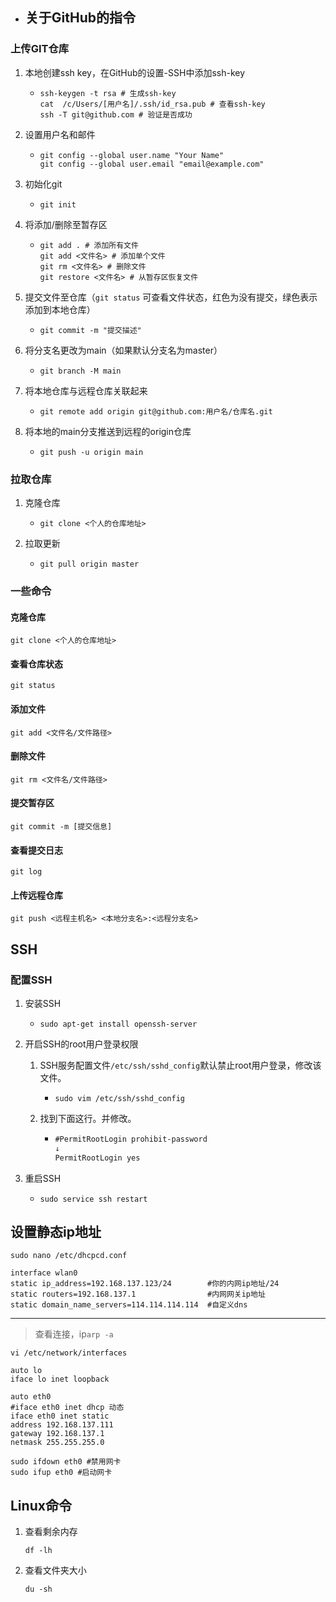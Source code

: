 - ## 关于GitHub的指令

### 上传GIT仓库

1. 本地创建ssh key，在GitHub的设置-SSH中添加ssh-key

   - ```shell
     ssh-keygen -t rsa # 生成ssh-key
     cat  /c/Users/[用户名]/.ssh/id_rsa.pub # 查看ssh-key
     ssh -T git@github.com # 验证是否成功
     ```

2. 设置用户名和邮件

   - ```shell
     git config --global user.name "Your Name"
     git config --global user.email "email@example.com"
     ```

3. 初始化git

   - ```shell
     git init
     ```

4. 将添加/删除至暂存区

   - ```shell
     git add . # 添加所有文件
     git add <文件名> # 添加单个文件
     git rm <文件名> # 删除文件
     git restore <文件名> # 从暂存区恢复文件
     ```
     

5. 提交文件至仓库（`git status` 可查看文件状态，红色为没有提交，绿色表示添加到本地仓库）

   - ```shell
     git commit -m "提交描述"
     ```

6. 将分支名更改为main（如果默认分支名为master）

   - ```shell
     git branch -M main
     ```

7. 将本地仓库与远程仓库关联起来

   - ```shell
     git remote add origin git@github.com:用户名/仓库名.git
     ```

8. 将本地的main分支推送到远程的origin仓库

   - ```shell
     git push -u origin main
     ```

### 拉取仓库

1. 克隆仓库

   - ```shell
     git clone <个人的仓库地址>
     ```

2. 拉取更新

   - ```shell
     git pull origin master
     ```



### 一些命令

#### 克隆仓库

    git clone <个人的仓库地址>

####  查看仓库状态

    git status

####  添加文件

    git add <文件名/文件路径>

####  删除文件

    git rm <文件名/文件路径>

#### 提交暂存区

    git commit -m [提交信息]

#### 查看提交日志

	git log

#### 上传远程仓库

	git push <远程主机名> <本地分支名>:<远程分支名>

## SSH

### 配置SSH

1. 安装SSH

   - ```shell
     sudo apt-get install openssh-server
     ```

2. 开启SSH的root用户登录权限

   1. SSH服务配置文件`/etc/ssh/sshd_config`默认禁止root用户登录，修改该文件。

      - ```shell
        sudo vim /etc/ssh/sshd_config
        ```
   
   2. 找到下面这行。并修改。
   
      - ```txt
        #PermitRootLogin prohibit-password
        ↓
        PermitRootLogin yes
        ```
   
3. 重启SSH

   - ```shell
     sudo service ssh restart 
     ```

## 设置静态ip地址

```shell
sudo nano /etc/dhcpcd.conf
```

```shell
interface wlan0
static ip_address=192.168.137.123/24  		#你的内网ip地址/24
static routers=192.168.137.1  				#内网网关ip地址
static domain_name_servers=114.114.114.114 	#自定义dns
```

<hr/>

> 查看连接，ip`arp -a`

```shell
vi /etc/network/interfaces
```

```shell
auto lo
iface lo inet loopback

auto eth0
#iface eth0 inet dhcp 动态
iface eth0 inet static
address 192.168.137.111
gateway 192.168.137.1
netmask 255.255.255.0
```

```shell
sudo ifdown eth0 #禁用网卡
sudo ifup eth0 #启动网卡
```



## Linux命令

1. 查看剩余内存

   ```shell
   df -lh
   ```

2. 查看文件夹大小

   ```shell
   du -sh
   ```

   

